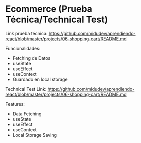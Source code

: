 # Ecommerce (Prueba Técnica/Technical Test)

Link prueba técnica: https://github.com/midudev/aprendiendo-react/blob/master/projects/06-shopping-cart/README.md

Funcionalidades:
- Fetching de Datos
- useState
- useEffect
- useContext
- Guardado en local storage

Technical Test Link: https://github.com/midudev/aprendiendo-react/blob/master/projects/06-shopping-cart/README.md

Features:

- Data Fetching
- useState
- useEffect
- useContext
- Local Storage Saving
